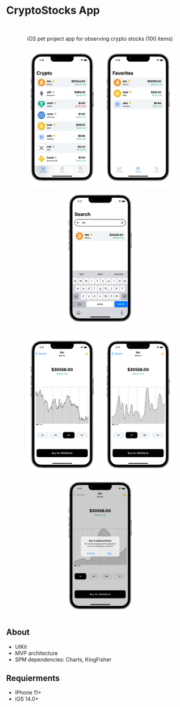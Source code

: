 # CryptoStocks App 
<br />
    <p align="center">
        iOS pet project app for observing crypto stocks (100 items) 
    </p>
</p>
<p align="center">
<img src= "Screenshots/AllCrypto_portrait.png" width="200">
<img src= "Screenshots/Favorites_portrait.png" width="200">
<img src= "Screenshots/Search_portrait.png" width="200">
</p>
<p align="center">
<img src= "Screenshots/Graphic_6Month_portrait.png" width="200">
<img src= "Screenshots/Graphic_1Month_portrait.png" width="200">
<img src= "Screenshots/Detaied_Button_portrait.png" width="200">
</p>

## About
- UIKit 
- MVP architecture
- SPM dependencies: Charts, KingFisher
</p>

## Requierments
- IPhone 11+
- iOS 14.0+
